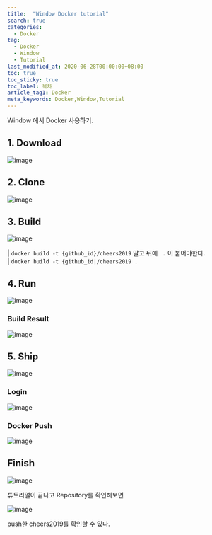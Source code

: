 ```yaml
---
title:  "Window Docker tutorial"
search: true
categories: 
  - Docker
tag:
  - Docker
  - Window
  - Tutorial
last_modified_at: 2020-06-28T00:00:00+08:00
toc: true
toc_sticky: true
toc_label: 목차
article_tag1: Docker
meta_keywords: Docker,Window,Tutorial
---
```


Window 에서 Docker 사용하기.

## 1. Download

![image](https://user-images.githubusercontent.com/34367843/85937822-00c34a00-b942-11ea-82a6-c181724633bc.png)


## 2. Clone

![image](https://user-images.githubusercontent.com/34367843/85937855-5d266980-b942-11ea-9d0d-b44cf1398e97.png)

## 3. Build

![image](https://user-images.githubusercontent.com/34367843/85937875-9363e900-b942-11ea-8711-527617f27cef.png)


| `docker build -t {github_id}/cheers2019` 말고 뒤에 ` .` 이 붙어야한다.  
| `docker build -t {github_id|/cheers2019 .`

## 4. Run

![image](https://user-images.githubusercontent.com/34367843/85937926-3c124880-b943-11ea-883d-77ee86395d5e.png)


### Build Result

![image](https://user-images.githubusercontent.com/34367843/85937933-5b10da80-b943-11ea-9c2a-2102a194b5ae.png)


## 5. Ship

![image](https://user-images.githubusercontent.com/34367843/85937942-6ebc4100-b943-11ea-9dfa-8e77bd22929c.png)


### Login

![image](https://user-images.githubusercontent.com/34367843/85937950-88f61f00-b943-11ea-8fff-a08f2bd4602e.png)


### Docker Push

![image](https://user-images.githubusercontent.com/34367843/85937957-990dfe80-b943-11ea-9738-f24045c8cda1.png)


## Finish

![image](https://user-images.githubusercontent.com/34367843/85937963-ad51fb80-b943-11ea-8a09-66b753faf2aa.png)

튜토리얼이 끝나고 Repository를 확인해보면

![image](https://user-images.githubusercontent.com/34367843/85937975-ce1a5100-b943-11ea-8786-caac41761e78.png)

push한 cheers2019를 확인할 수 있다.